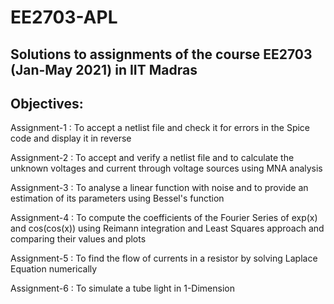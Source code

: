 # EE2703-APL
## Solutions to assignments of the course EE2703 (Jan-May 2021) in IIT Madras

## Objectives:

Assignment-1 : To accept a netlist file and check it for errors in the Spice code and display it in reverse

Assignment-2 : To accept and verify a netlist file and to calculate the unknown voltages and current through voltage sources using MNA analysis

Assignment-3 : To analyse a linear function with noise and to provide an estimation of its parameters using Bessel's function

Assignment-4 : To compute the coefficients of the Fourier Series of exp(x) and cos(cos(x)) using Reimann integration and Least Squares approach and comparing their values and plots

Assignment-5 : To find the flow of currents in a resistor by solving Laplace Equation numerically

Assignment-6 : To simulate a tube light in 1-Dimension
